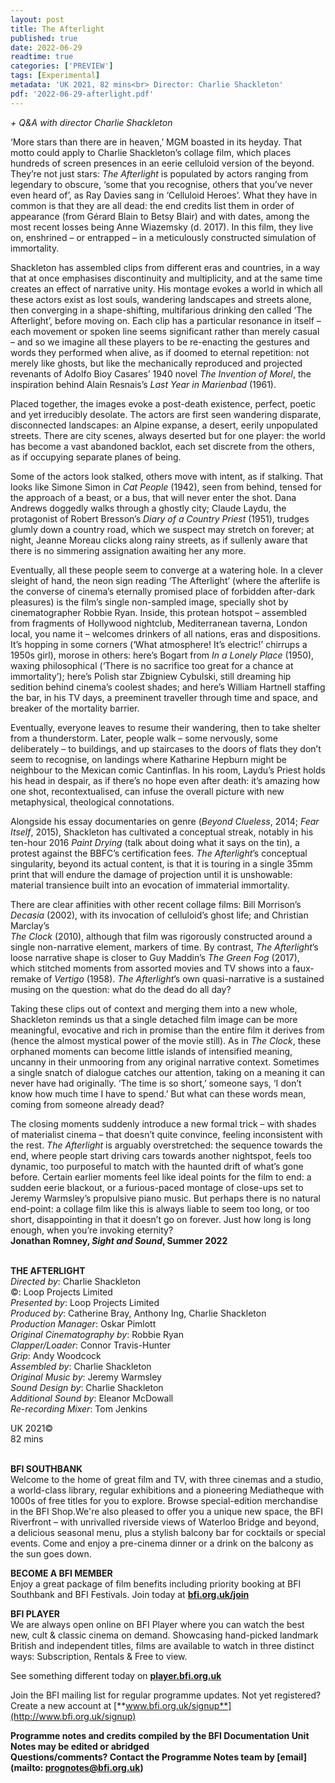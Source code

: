 ```yaml
---
layout: post
title: The Afterlight
published: true
date: 2022-06-29
readtime: true
categories: ['PREVIEW']
tags: [Experimental]
metadata: 'UK 2021, 82 mins<br> Director: Charlie Shackleton'
pdf: '2022-06-29-afterlight.pdf'
---
```


_+ Q&A with director Charlie Shackleton_

‘More stars than there are in heaven,’ MGM boasted in its heyday. That motto could apply to Charlie Shackleton’s collage film, which places hundreds of screen presences in an eerie celluloid version of the beyond. They’re not just stars: _The Afterlight_ is populated by actors ranging from legendary to obscure, ‘some that you recognise, others that you’ve never even heard of’, as Ray Davies sang in ‘Celluloid Heroes’. What they have in common is that they are all dead: the end credits list them in order of appearance (from Gérard Blain to Betsy Blair) and with dates, among the most recent losses being Anne Wiazemsky (d. 2017). In this film, they live on, enshrined – or entrapped – in a meticulously constructed simulation of immortality.

Shackleton has assembled clips from different eras and countries, in a way that at once emphasises discontinuity and multiplicity, and at the same time creates an effect of narrative unity. His montage evokes a world in which all these actors exist as lost souls, wandering landscapes and streets alone, then converging in a shape-shifting, multifarious drinking den called ‘The Afterlight’, before moving on. Each clip has a particular resonance in itself – each movement or spoken line seems significant rather than merely casual – and so we imagine all these players to be re-enacting the gestures and words they performed when alive, as if doomed to eternal repetition: not merely like ghosts, but like the mechanically reproduced and projected revenants of Adolfo Bioy Casares’ 1940 novel _The Invention of Morel_, the inspiration behind Alain Resnais’s _Last Year in Marienbad_ (1961).

Placed together, the images evoke a post-death existence, perfect, poetic and yet irreducibly desolate. The actors are first seen wandering disparate, disconnected landscapes: an Alpine expanse, a desert, eerily unpopulated streets. There are city scenes, always deserted but for one player: the world has become a vast abandoned backlot, each set discrete from the others, as if occupying separate planes of being.

Some of the actors look stalked, others move with intent, as if stalking. That looks like Simone Simon in _Cat People_ (1942), seen from behind, tensed for the approach of a beast, or a bus, that will never enter the shot. Dana Andrews doggedly walks through a ghostly city; Claude Laydu, the protagonist of Robert Bresson’s _Diary of a Country Priest_ (1951), trudges glumly down a country road, which we suspect may stretch on forever; at night, Jeanne Moreau clicks along rainy streets, as if sullenly aware that there is no simmering assignation awaiting her any more.

Eventually, all these people seem to converge at a watering hole. In a clever sleight of hand, the neon sign reading ‘The Afterlight’ (where the afterlife is the converse of cinema’s eternally promised place of forbidden after-dark pleasures) is the film’s single non-sampled image, specially shot by cinematographer Robbie Ryan. Inside, this protean hotspot – assembled from fragments of Hollywood nightclub, Mediterranean taverna, London local, you name it – welcomes drinkers of all nations, eras and dispositions. It’s hopping in some corners (‘What atmosphere! It’s electric!’ chirrups a 1950s girl), morose in others: here’s Bogart from _In a Lonely Place_ (1950), waxing philosophical (‘There is no sacrifice too great for a chance at immortality’); here’s Polish star Zbigniew Cybulski, still dreaming hip sedition behind cinema’s coolest shades; and here’s William Hartnell staffing the bar, in his TV days, a preeminent traveller through time and space, and breaker of the mortality barrier.

Eventually, everyone leaves to resume their wandering, then to take shelter from a thunderstorm. Later, people walk – some nervously, some deliberately – to buildings, and up staircases to the doors of flats they don’t seem to recognise, on landings where Katharine Hepburn might be neighbour to the Mexican comic Cantinflas. In his room, Laydu’s Priest holds his head in despair, as if there’s no hope even after death: it’s amazing how one shot, recontextualised, can infuse the overall picture with new metaphysical, theological connotations.

Alongside his essay documentaries on genre (_Beyond Clueless_, 2014; _Fear Itself_, 2015), Shackleton has cultivated a conceptual streak, notably in his ten-hour 2016 _Paint Drying_ (talk about doing what it says on the tin), a protest against the BBFC’s certification fees. _The Afterlight_’s conceptual singularity, beyond its actual content, is that it is touring in a single 35mm print that will endure the damage of projection until it is unshowable: material transience built into an evocation of immaterial immortality.

There are clear affinities with other recent collage films: Bill Morrison’s _Decasia_ (2002), with its invocation of celluloid’s ghost life; and Christian Marclay’s  
_The Clock_ (2010), although that film was rigorously constructed around a single non-narrative element, markers of time. By contrast, _The Afterlight_’s loose narrative shape is closer to Guy Maddin’s _The Green Fog_ (2017), which stitched moments from assorted movies and TV shows into a faux-remake of _Vertigo_ (1958). _The Afterlight_’s own quasi-narrative is a sustained musing on the question: what do the dead do all day?

Taking these clips out of context and merging them into a new whole, Shackleton reminds us that a single detached film image can be more meaningful, evocative and rich in promise than the entire film it derives from (hence the almost mystical power of the movie still). As in _The Clock_, these orphaned moments can become little islands of intensified meaning, uncanny in their unmooring from any original narrative context. Sometimes a single snatch of dialogue catches our attention, taking on a meaning it can never have had originally. ‘The time is so short,’ someone says, ‘I don’t know how much time I have to spend.’ But what can these words mean, coming from someone already dead?

The closing moments suddenly introduce a new formal trick – with shades of materialist cinema – that doesn’t quite convince, feeling inconsistent with the rest. _The Afterlight_ is arguably overstretched: the sequence towards the end, where people start driving cars towards another nightspot, feels too dynamic, too purposeful to match with the haunted drift of what’s gone before.  Certain earlier moments feel like ideal points for the film to end: a sudden  eerie blackout, or a furious-paced montage of close-ups set to Jeremy Warmsley’s propulsive piano music. But perhaps there is no natural end-point: a collage film like this is always liable to seem too long, or too short, disappointing in that it doesn’t go on forever. Just how long is long enough, when you’re invoking eternity?  
**Jonathan Romney, _Sight and Sound_, Summer 2022**
<br><br>

**THE AFTERLIGHT**  
_Directed by_: Charlie Shackleton  
©: Loop Projects Limited  
_Presented by_: Loop Projects Limited  
_Produced by_: Catherine Bray, Anthony Ing,  Charlie Shackleton  
_Production Manager_: Oskar Pimlott  
_Original Cinematography by_: Robbie Ryan  
_Clapper/Loader_: Connor Travis-Hunter  
_Grip_: Andy Woodcock  
_Assembled by_: Charlie Shackleton  
_Original Music by_: Jeremy Warmsley  
_Sound Design by_: Charlie Shackleton  
_Additional Sound by_: Eleanor McDowall  
_Re-recording Mixer_: Tom Jenkins

UK 2021©  
82 mins<br>
<br>

**BFI SOUTHBANK**  
Welcome to the home of great film and TV, with three cinemas and a studio, a world-class library, regular exhibitions and a pioneering Mediatheque with 1000s of free titles for you to explore. Browse special-edition merchandise in the BFI Shop.We&#39;re also pleased to offer you a unique new space, the BFI Riverfront – with unrivalled riverside views of Waterloo Bridge and beyond, a delicious seasonal menu, plus a stylish balcony bar for cocktails or special events. Come and enjoy a pre-cinema dinner or a drink on the balcony as the sun goes down.  

**BECOME A BFI MEMBER**  
Enjoy a great package of film benefits including priority booking at BFI Southbank and BFI Festivals. Join today at [**bfi.org.uk/join**](http://www.bfi.org.uk/join)  

**BFI PLAYER**  
 We are always open online on BFI Player where you can watch the best new, cult &amp; classic cinema on demand. Showcasing hand-picked landmark British and independent titles, films are available to watch in three distinct ways: Subscription, Rentals &amp; Free to view.  

See something different today on [**player.bfi.org.uk**](https://player.bfi.org.uk)  

Join the BFI mailing list for regular programme updates. Not yet registered? Create a new account at [**www.bfi.org.uk/signup**](http://www.bfi.org.uk/signup)

**Programme notes and credits compiled by the BFI Documentation Unit  
Notes may be edited or abridged  
Questions/comments? Contact the Programme Notes team by [email](mailto: prognotes@bfi.org.uk)**


<!--stackedit_data:
eyJoaXN0b3J5IjpbLTExMjQwMjc2MjBdfQ==
-->
